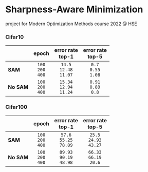 # Sharpness-Aware Minimization
project for Modern Optimization Methods course 2022 @ HSE

### Cifar10

||epoch|error rate <br> top-1|error rate <br> top-5|
|:---|:---:|:---:|:---:|
|**SAM**|`100`<br>`200`<br>`400`|`14.5`<br>`12.48`<br>`11.07`|`0.7`<br>`0.55`<br>`1.08`|
|**No SAM**|`100`<br>`200`<br>`400`|`15.34`<br>`12.94`<br>`11.24`|`0.91`<br>`0.89`<br>`0.8`|

### Cifar100

||epoch|error rate <br> top-1|error rate <br> top-5|
|:---|:---:|:---:|:---:|
|**SAM**|`100`<br>`200`<br>`400`|`57.6`<br>`55.25`<br>`78.09`|`25.5`<br>`24.93`<br>`43.27`|
|**No SAM**|`100`<br>`200`<br>`400`|`89.93`<br>`90.19`<br>`48.98`|`66.33`<br>`66.19`<br>`20.6`|

